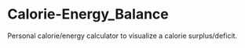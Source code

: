# Calorie-Energy_Balance
Personal calorie/energy calculator to visualize a calorie surplus/deficit.
